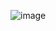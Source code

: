 
![image](https://user-images.githubusercontent.com/105532413/190070689-28de4102-0820-495c-a54f-ca0c191d826c.png)
